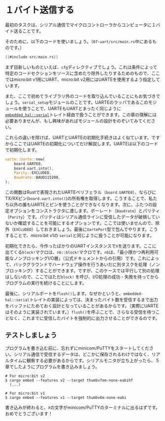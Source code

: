 <!-- # Send a single byte -->

# １バイト送信する

<!-- Our first task will be to send a single byte from the microcontroller to the computer over the serial
connection. -->

最初のタスクは、シリアル通信でマイクロコントローラからコンピュータに１バイト送ることです。

<!-- In order to do that we will use the following snippet (this one is already in `07-uart/src/main.rs`): -->

そのために、以下のコードを使いましょう。（`07-uart/src/main.rs`中にあるものです。）

``` rust
{{#include src/main.rs}}
```

<!-- The most prevalent new thing here is obviously the `cfg` directives to conditionally include/exclude
parts of the code. This is mostly just because we want to work with a regular UART for the micro:bit v1
and with the UARTE for micro:bit v2. -->

まず目新しいものといえば、`cfg`ディレクティブでしょう。これは条件によって特定のコードセクションをソースに含めたり除外したりするためのもので、ここではmicro:bit v1用にUART、micro:bit v2用にはUARTEを使用するよう指定しています。

<!-- You will also have noticed that this is the first time we are including some code that is not from a library,
namely the `serial_setup` module. Its only purpose is to provide a nice wrapper around the UARTE
so we can use it the exact same way as the UART via the [`embedded_hal::serial`] traits. If you want, you can
check out what exactly the module does, but it is not required to understand this chapter in general. -->

また、ここで初めてライブラリ外のコードを取り込んでいることにもお気づきでしょう。`serial_setup`モジュールのことです。UARTEのラッパであるこのモジュールを使うことで、UARTEもUARTとまったく同じように[`embedded_hal::serial`]トレイト経由で扱うことができます。この章の理解には必要ありませんが、もし興味があればモジュールの設計をのぞいてみてください。

[`embedded_hal::serial`]: https://docs.rs/embedded-hal/0.2.6/embedded_hal/serial/index.html

<!-- Apart from those differences, the initialization procedures for the UART and the UARTE are quite similar so we'll
discuss the initialization of just UARTE. The UARTE is initialized with this piece of code: -->

これらの違いを除けば、UARTとUARTEの初期化手続きはよく似ています。ですからここではUARTEの初期化についてだけ解説します。UARTEは以下のコードで初期化します。

```rs
uarte::Uarte::new(
    board.UARTE0,
    board.uart.into(),
    Parity::EXCLUDED,
    Baudrate::BAUD115200,
);
```
<!-- This function takes ownership of the UARTE peripheral representation in Rust (`board.UARTE0`) and the TX/RX pins
on the board (`board.uart.into()`) so nobody else can mess with either the UARTE peripheral or our pins while
we are using them. After that we pass two configuration options to the constructor: the baudrate (that one should be
familiar) as well as an option called "parity". Parity is a way to allow serial communication lines to check whether
the data they received was corrupted during transmission. We don't want to use that here so we simply exclude it.
Then we wrap it up in the `UartePort` type so we can use it the same way as the micro:bit v1's `serial`. -->

この関数はRustで表現されたUARTEペリフェラル（`board.UARTE0`）、ならびにTX/RXピン(`board.uart.into()`)の所有権を取得します。こうすることで、私たち以外の誰もUARTEとピンを使うことができなくなります。次に、ふたつの設定オプションをコンストラクタに渡します。ボーレート（`Baudrate`）とパリティ（`Parity`）です。パリティはシリアル通信ラインに受信したデータが破損していないか確認することを可能にするオプションです。ここでは使いませんので、除外（`EXCLUDED`）しておきましょう。最後に`UartePort`型で包んでやります。こうすることで、micro:bit v1の `serial`と同じように扱うことが可能になります。

<!-- After the initialization, we send our `X` via the newly created uart instance. The `block!` macro here is the `nb::block!`
macro. `nb` is a (quoting from its description) "Minimal and reusable non-blocking I/O layer". It allows us to write
code that can conduct hardware operations in the background while we go and do other work (non-blocking). However,
in this and many other cases we have no interest in doing some other work so we just call `block!` which will wait until
the I/O operation is done and has either succeeded or failed and then continue execution normally. -->

初期化できたら、今作ったばかりのUARTインスタンスで`X`を送ります。ここに出てくる`block!`マクロは、`nb::block!`マクロです。`nb`は、「最小限かつ再利用可能なノンブロッキングI/O層」（公式ドキュメントからの引用）です。これによって、バックグラウンドでハードウェア操作を行うあいだに別タスクを処理（ノンブロッキング）することができます。ですが、このケースでは平行して別の処理はしないので、ここではただ`block!` を呼び、I/O処理の成功・失敗を待ってからプログラムの実行を続けることにします。

<!-- Last but not least, we `flush()` the serial port. This is because an implementor of the `embedded-hal::serial` traits may
decide to buffer output until it has received a certain number of bytes to send (this is the case with the UARTE implementation).
Calling `flush()` forces it to write the bytes it currently has right now instead of waiting for more. -->

最後に、シリアルポートを`flush()`します。なぜかというと、`embedded-hal::serial`トレイトの実装によっては、決まったバイト数を受信するまで出力をバッファにためておく設計となっていることがあるからです。（実際にUARTEはそのように実装されています。）`flush()`を呼ぶことで、さらなる受信を待つことなく、これまでに受信したバイトを強制的に出力させることができるのです。

<!-- ## Testing it -->

## テストしましょう

<!-- Before flashing this you should make sure to start your minicom/PuTTY as the data we receive via our serial
communication is not backed up or anything, we have to view it live. Once your serial monitor is up you can
flash the program just like in chapter 5: -->

プログラムを書き込む前に、忘れずにminicom/PuTTYをスタートしてください。シリアル通信で受信するデータは、どこかに保存されるわけではなく、リアルタイムに観察する必要があるからです。シリアルモニタが立ち上がったら、５章でしたようにプログラムを書き込みましょう。

```
# For micro:bit v2
$ cargo embed --features v2 --target thumbv7em-none-eabihf
  (...)

# For micro:bit v1
$ cargo embed --features v1 --target thumbv6m-none-eabi
```

<!-- And after the flashing is finished, you should see the character `X` show up on your minicom/PuTTY terminal, congrats! -->

書き込みが終わると、`X`の文字がminicom/PuTTYのターミナルに出るはずです。おめでとうございます！
